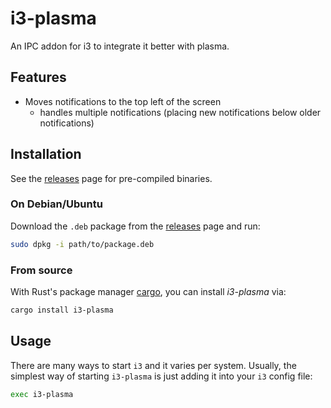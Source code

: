 # i3-plasma

An IPC addon for i3 to integrate it better with plasma.

## Features

* Moves notifications to the top left of the screen
	- handles multiple notifications (placing new notifications below older notifications)

## Installation

See the [releases] page for pre-compiled binaries.

### On Debian/Ubuntu

Download the `.deb` package from the [releases] page and run:

```bash
sudo dpkg -i path/to/package.deb
```

<!-- TODO: AUR repository for Arch
### On Arch

You can install _i3-plasma_ via this AUR: 
-->

### From source

With Rust's package manager [cargo], you can install _i3-plasma_ via:

```bash
cargo install i3-plasma
```

## Usage

There are many ways to start `i3` and it varies per system. Usually, the simplest way of starting `i3-plasma` is just adding it into your `i3` config file:

```bash
exec i3-plasma
```

[releases]: https://github.com/acheronfail/i3-plasma/releases
[cargo]: https://github.com/rust-lang/cargo
